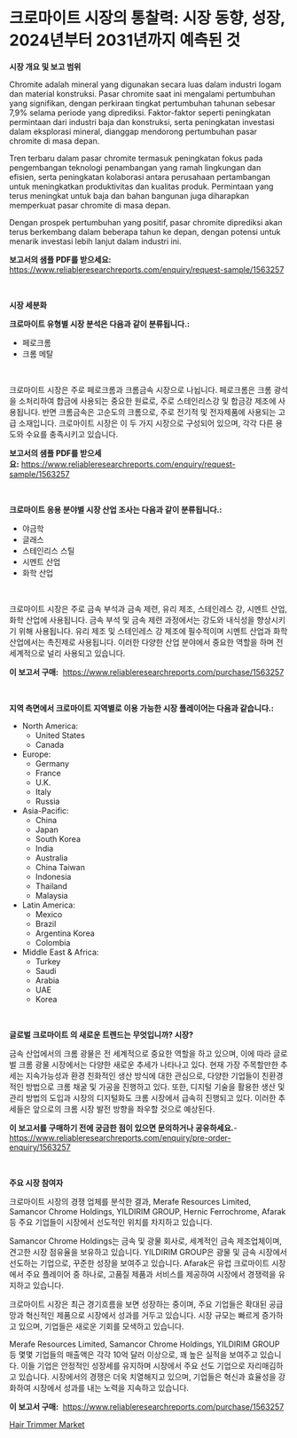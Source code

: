 <p><h1>크로마이트 시장의 통찰력: 시장 동향, 성장, 2024년부터 2031년까지 예측된 것</h1></p><p><strong>시장 개요 및 보고 범위</strong></p>
<p><p>Chromite adalah mineral yang digunakan secara luas dalam industri logam dan material konstruksi. Pasar chromite saat ini mengalami pertumbuhan yang signifikan, dengan perkiraan tingkat pertumbuhan tahunan sebesar 7,9% selama periode yang diprediksi. Faktor-faktor seperti peningkatan permintaan dari industri baja dan konstruksi, serta peningkatan investasi dalam eksplorasi mineral, dianggap mendorong pertumbuhan pasar chromite di masa depan.</p><p>Tren terbaru dalam pasar chromite termasuk peningkatan fokus pada pengembangan teknologi penambangan yang ramah lingkungan dan efisien, serta peningkatan kolaborasi antara perusahaan pertambangan untuk meningkatkan produktivitas dan kualitas produk. Permintaan yang terus meningkat untuk baja dan bahan bangunan juga diharapkan memperkuat pasar chromite di masa depan.</p><p>Dengan prospek pertumbuhan yang positif, pasar chromite diprediksi akan terus berkembang dalam beberapa tahun ke depan, dengan potensi untuk menarik investasi lebih lanjut dalam industri ini.</p></p>
<p><strong>보고서의 샘플 PDF를 받으세요:</strong> <a href="https://www.reliableresearchreports.com/enquiry/request-sample/1563257">https://www.reliableresearchreports.com/enquiry/request-sample/1563257</a></p>
<p>&nbsp;</p>
<p><strong>시장 세분화</strong></p>
<p><strong>크로마이트 유형별 시장 분석은 다음과 같이 분류됩니다.:</strong></p>
<p><ul><li>페로크롬</li><li>크롬 메탈</li></ul></p>
<p>&nbsp;</p>
<p><p>크로마이트 시장은 주로 페로크롬과 크롬금속 시장으로 나뉩니다. 페로크롬은 크롬 광석을 소처리하여 합금에 사용되는 중요한 원료로, 주로 스테인리스강 및 합금강 제조에 사용됩니다. 반면 크롬금속은 고순도의 크롬으로, 주로 전기적 및 전자제품에 사용되는 고급 소재입니다. 크로마이트 시장은 이 두 가지 시장으로 구성되어 있으며, 각각 다른 용도와 수요를 충족시키고 있습니다.</p></p>
<p><strong>보고서의 샘플 PDF를 받으세요:</strong>&nbsp;<a href="https://www.reliableresearchreports.com/enquiry/request-sample/1563257">https://www.reliableresearchreports.com/enquiry/request-sample/1563257</a></p>
<p>&nbsp;</p>
<p><strong> 크로마이트 응용 분야별 시장 산업 조사는 다음과 같이 분류됩니다.:</strong></p>
<p><ul><li>야금학</li><li>글래스</li><li>스테인리스 스틸</li><li>시멘트 산업</li><li>화학 산업</li></ul></p>
<p>&nbsp;</p>
<p><p>크로마이트 시장은 주로 금속 부석과 금속 제련, 유리 제조, 스테인레스 강, 시멘트 산업, 화학 산업에 사용됩니다. 금속 부석 및 금속 제련 과정에서는 강도와 내식성을 향상시키기 위해 사용됩니다. 유리 제조 및 스테인레스 강 제조에 필수적이며 시멘트 산업과 화학 산업에서는 촉진제로 사용됩니다. 이러한 다양한 산업 분야에서 중요한 역할을 하며 전 세계적으로 널리 사용되고 있습니다.</p></p>
<p><strong>이 보고서 구매:</strong>&nbsp; <a href="https://www.reliableresearchreports.com/purchase/1563257">https://www.reliableresearchreports.com/purchase/1563257</a></p>
<p>&nbsp;</p>
<p><strong>지역 측면에서 크로마이트 지역별로 이용 가능한 시장 플레이어는 다음과 같습니다.:</strong></p>
<p><ul>
    <li>
        North America:
        <ul>
            <li>United States</li>
            <li>Canada</li>
        </ul>
    </li>
    <li>
        Europe:
        <ul>
            <li>Germany</li>
            <li>France</li>
            <li>U.K.</li>
            <li>Italy</li>
            <li>Russia</li>
        </ul>
    </li>
    <li>
        Asia-Pacific:
        <ul>
            <li>China</li>
            <li>Japan</li>
            <li>South Korea</li>
            <li>India</li>
            <li>Australia</li>
            <li>China Taiwan</li>
            <li>Indonesia</li>
            <li>Thailand</li>
            <li>Malaysia</li>
        </ul>
    </li>
    <li>
        Latin America:
        <ul>
            <li>Mexico</li>
            <li>Brazil</li>
            <li>Argentina Korea</li>
            <li>Colombia</li>
        </ul>
    </li>
    <li>
        Middle East & Africa:
        <ul>
            <li>Turkey</li>
            <li>Saudi</li>
            <li>Arabia</li>
            <li>UAE</li>
            <li>Korea</li>
        </ul>
    </li>
    </ul></p>
<p>&nbsp;</p>
<p><strong>글로벌 크로마이트 의 새로운 트렌드는 무엇입니까? 시장?</strong></p>
<p><p>금속 산업에서의 크롬 광물은 전 세계적으로 중요한 역할을 하고 있으며, 이에 따라 글로벌 크롬 광물 시장에서는 다양한 새로운 추세가 나타나고 있다. 현재 가장 주목할만한 추세는 지속가능성과 환경 친화적인 생산 방식에 대한 관심으로, 다양한 기업들이 친환경적인 방법으로 크롬 채굴 및 가공을 진행하고 있다. 또한, 디지털 기술을 활용한 생산 및 관리 방법의 도입과 시장의 디지털화도 크롬 시장에서 급속히 진행되고 있다. 이러한 추세들은 앞으로의 크롬 시장 발전 방향을 좌우할 것으로 예상된다.</p></p>
<p><strong>이 보고서를 구매하기 전에 궁금한 점이 있으면 문의하거나 공유하세요.</strong>- <a href="https://www.reliableresearchreports.com/enquiry/pre-order-enquiry/1563257">https://www.reliableresearchreports.com/enquiry/pre-order-enquiry/1563257</a></p>
<p>&nbsp;</p>
<p><strong>주요 시장 참여자</strong></p>
<p><p>크로마이트 시장의 경쟁 업체를 분석한 결과, Merafe Resources Limited, Samancor Chrome Holdings, YILDIRIM GROUP, Hernic Ferrochrome, Afarak 등 주요 기업들이 시장에서 선도적인 위치를 차지하고 있습니다. </p><p>Samancor Chrome Holdings는 금속 및 광물 회사로, 세계적인 금속 제조업체이며, 견고한 시장 점유율을 보유하고 있습니다. YILDIRIM GROUP은 광물 및 금속 시장에서 선도하는 기업으로, 꾸준한 성장을 보여주고 있습니다. Afarak은 유럽 크로마이트 시장에서 주요 플레이어 중 하나로, 고품질 제품과 서비스를 제공하여 시장에서 경쟁력을 유지하고 있습니다.</p><p>크로마이트 시장은 최근 경기흐름을 보면 성장하는 중이며, 주요 기업들은 확대된 공급망과 혁신적인 제품으로 시장에서 성과를 거두고 있습니다. 시장 규모는 빠르게 증가하고 있으며, 기업들은 새로운 기회를 모색하고 있습니다.</p><p>Merafe Resources Limited, Samancor Chrome Holdings, YILDIRIM GROUP 등 몇몇 기업들의 매출액은 각각 10억 달러 이상으로, 꽤 높은 실적을 보여주고 있습니다. 이들 기업은 안정적인 성장세를 유지하며 시장에서 주요 선도 기업으로 자리매김하고 있습니다. 시장에서의 경쟁은 더욱 치열해지고 있으며, 기업들은 혁신과 효율성을 강화하여 시장에서 성과를 내는 노력을 지속하고 있습니다.</p></p>
<p><strong>이 보고서 구매:</strong>&nbsp;&nbsp;<a href="https://www.reliableresearchreports.com/purchase/1563257">https://www.reliableresearchreports.com/purchase/1563257</a></p>
<p><p><a href="https://github.com/ChiragRP21/Market-Research-Report-List-3/blob/main/hair-trimmer-market.md">Hair Trimmer Market</a></p></p>
